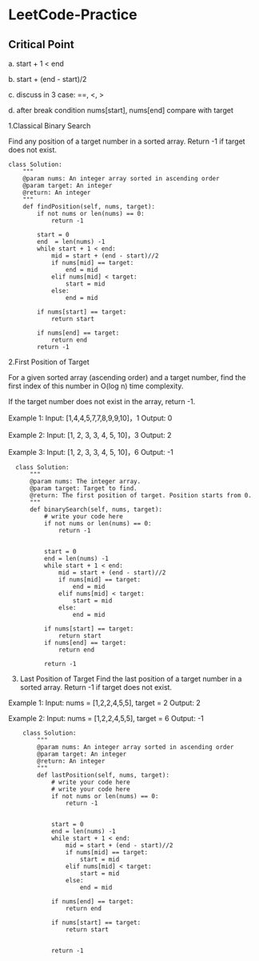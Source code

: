 # LeetCode-Practice

## Critical Point
a. start + 1 < end 

b. start + (end - start)/2

c. discuss in 3 case: ==, <, >

d. after break condition nums[start], nums[end] compare with target


1.Classical Binary Search

Find any position of a target number in a sorted array. Return -1 if target does not exist.



    class Solution:
        """
        @param nums: An integer array sorted in ascending order
        @param target: An integer
        @return: An integer
        """
        def findPosition(self, nums, target):
            if not nums or len(nums) == 0:
                return -1

            start = 0
            end  = len(nums) -1
            while start + 1 < end:
                mid = start + (end - start)//2
                if nums[mid] == target:
                    end = mid
                elif nums[mid] < target:
                    start = mid
                else:
                    end = mid

            if nums[start] == target:
                return start

            if nums[end] == target:
                return end
            return -1
            
            

2.First Position of Target

For a given sorted array (ascending order) and a target number, 
find the first index of this number in O(log n) time complexity.

If the target number does not exist in the array, return -1.

Example 1:
Input:  [1,4,4,5,7,7,8,9,9,10]，1
Output: 0
	
Example 2:
Input: [1, 2, 3, 3, 4, 5, 10]，3
Output: 2
	
Example 3:
Input: [1, 2, 3, 3, 4, 5, 10]，6
Output: -1
	

      class Solution:
          """
          @param nums: The integer array.
          @param target: Target to find.
          @return: The first position of target. Position starts from 0.
          """
          def binarySearch(self, nums, target):
              # write your code here
              if not nums or len(nums) == 0:
                  return -1


              start = 0
              end = len(nums) -1
              while start + 1 < end:
                  mid = start + (end - start)//2
                  if nums[mid] == target:
                      end = mid
                  elif nums[mid] < target:
                      start = mid
                  else:
                      end = mid

              if nums[start] == target:
                  return start
              if nums[end] == target:
                  return end

              return -1
              
              
              
3. Last Position of Target
Find the last position of a target number in a sorted array. 
Return -1 if target does not exist.

Example 1:
Input: nums = [1,2,2,4,5,5], target = 2
Output: 2

Example 2:
Input: nums = [1,2,2,4,5,5], target = 6
Output: -1

        class Solution:
            """
            @param nums: An integer array sorted in ascending order
            @param target: An integer
            @return: An integer
            """
            def lastPosition(self, nums, target):
                # write your code here
                # write your code here
                if not nums or len(nums) == 0:
                    return -1


                start = 0
                end = len(nums) -1
                while start + 1 < end:
                    mid = start + (end - start)//2
                    if nums[mid] == target:
                        start = mid
                    elif nums[mid] < target:
                        start = mid
                    else:
                        end = mid

                if nums[end] == target:
                    return end                

                if nums[start] == target:
                    return start


                return -1
